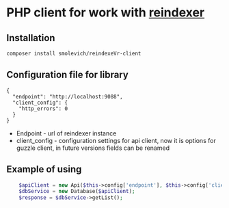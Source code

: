 # PHP client for work with [reindexer](https://github.com/Restream/reindexer)

## Installation 

```bash
composer install smolevich/reindexeVr-client
```

## Configuration file for library

```
{
  "endpoint": "http://localhost:9088",
  "client_config": {
    "http_errors": 0
  }
}
```
* Endpoint - url of reindexer instance
* client_config - configuration settings for api client, now it is options for guzzle client, in future versions fields can be renamed

## Example of using

```php
    $apiClient = new Api($this->config['endpoint'], $this->config['client_config']);
    $dbService = new Database($apiClient);
    $response = $dbService->getList();
```